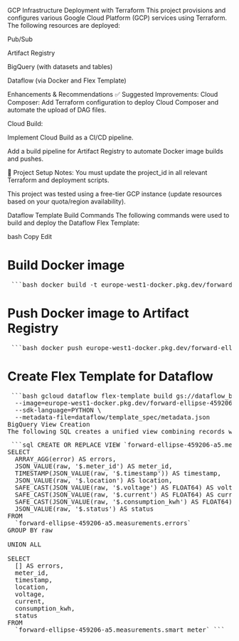 GCP Infrastructure Deployment with Terraform
This project provisions and configures various Google Cloud Platform (GCP) services using Terraform. The following resources are deployed:

Pub/Sub

Artifact Registry

BigQuery (with datasets and tables)

Dataflow (via Docker and Flex Template)

Enhancements & Recommendations
✅ Suggested Improvements:
Cloud Composer: Add Terraform configuration to deploy Cloud Composer and automate the upload of DAG files.

Cloud Build:

Implement Cloud Build as a CI/CD pipeline.

Add a build pipeline for Artifact Registry to automate Docker image builds and pushes.

🔧 Project Setup Notes:
You must update the project_id in all relevant Terraform and deployment scripts.

This project was tested using a free-tier GCP instance (update resources based on your quota/region availability).

Dataflow Template Build Commands
The following commands were used to build and deploy the Dataflow Flex Template:

bash
Copy
Edit
# Build Docker image
<pre lang="markdown"> ```bash docker build -t europe-west1-docker.pkg.dev/forward-ellipse-459206-a5/dataflow-repo-nikolina/dataflow-pipeline:latest -f dataflow/Dockerfile dataflow ``` </pre>

# Push Docker image to Artifact Registry
<pre lang="markdown"> ```bash docker push europe-west1-docker.pkg.dev/forward-ellipse-459206-a5/dataflow-repo-nikolina/dataflow-pipeline:latest ``` </pre>

# Create Flex Template for Dataflow
<pre lang="markdown"> ```bash gcloud dataflow flex-template build gs://dataflow_bucket_test_1/template.json \
  --image=europe-west1-docker.pkg.dev/forward-ellipse-459206-a5/dataflow-repo-nikolina/dataflow-pipeline:latest \
  --sdk-language=PYTHON \
  --metadata-file=dataflow/template_spec/metadata.json
BigQuery View Creation
The following SQL creates a unified view combining records with and without errors: ``` </pre>


<pre lang="markdown"> ```sql CREATE OR REPLACE VIEW `forward-ellipse-459206-a5.measurements.smart_meter_with_errors` AS
SELECT
  ARRAY_AGG(error) AS errors,
  JSON_VALUE(raw, '$.meter_id') AS meter_id,
  TIMESTAMP(JSON_VALUE(raw, '$.timestamp')) AS timestamp,
  JSON_VALUE(raw, '$.location') AS location,
  SAFE_CAST(JSON_VALUE(raw, '$.voltage') AS FLOAT64) AS voltage,
  SAFE_CAST(JSON_VALUE(raw, '$.current') AS FLOAT64) AS current,
  SAFE_CAST(JSON_VALUE(raw, '$.consumption_kwh') AS FLOAT64) AS consumption_kwh,
  JSON_VALUE(raw, '$.status') AS status
FROM
  `forward-ellipse-459206-a5.measurements.errors`
GROUP BY raw

UNION ALL

SELECT
  [] AS errors,
  meter_id,
  timestamp,
  location,
  voltage,
  current,
  consumption_kwh,
  status
FROM
  `forward-ellipse-459206-a5.measurements.smart_meter` ``` </pre>